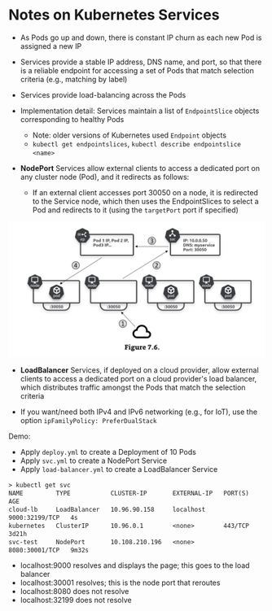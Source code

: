 # Notes on Kubernetes Services

- As Pods go up and down, there is constant IP churn as each new Pod is assigned a new IP
- Services provide a stable IP address, DNS name, and port, so that there is a reliable endpoint for accessing a set of Pods that match selection criteria (e.g., matching by label)
- Services provide load-balancing across the Pods

- Implementation detail: Services maintain a list of `EndpointSlice` objects corresponding to healthy Pods
  - Note: older versions of Kubernetes used `Endpoint` objects
  - `kubectl get endpointslices`, `kubectl describe endpointslice <name>`

- **NodePort** Services allow external clients to access a dedicated port on any cluster node (Pod), and it redirects as follows:
  - If an external client accesses port 30050 on a node, it is redirected to the Service node, which then uses the EndpointSlices to select a Pod and redirects to it (using the `targetPort` port if specified)

![](NodePort%20diagram.png)

- **LoadBalancer** Services, if deployed on a cloud provider, allow external clients to access a dedicated port on a cloud provider's load balancer, which distributes traffic amongst the Pods that match the selection criteria

- If you want/need both IPv4 and IPv6 networking (e.g., for IoT), use the option `ipFamilyPolicy: PreferDualStack`

Demo:

- Apply `deploy.yml` to create a Deployment of 10 Pods
- Apply `svc.yml` to create a NodePort Service
- Apply `load-balancer.yml` to create a LoadBalancer Service

```
> kubectl get svc
NAME         TYPE           CLUSTER-IP       EXTERNAL-IP   PORT(S)          AGE
cloud-lb     LoadBalancer   10.96.90.158     localhost     9000:32199/TCP   4s
kubernetes   ClusterIP      10.96.0.1        <none>        443/TCP          3d21h
svc-test     NodePort       10.108.210.196   <none>        8080:30001/TCP   9m32s
```

- localhost:9000 resolves and displays the page; this goes to the load balancer
- localhost:30001 resolves; this is the node port that reroutes
- localhost:8080 does not resolve
- localhost:32199 does not resolve
